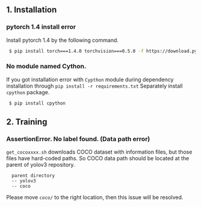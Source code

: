 ## 1. Installation


### pytorch 1.4 install error

Install pytorch 1.4 by the following command.  
```bash
 $ pip install torch===1.4.0 torchvision===0.5.0 -f https://download.pytorch.org/whl/torch_stable.html
```

### No module named Cython. 

If you got installation error with `Cypthon` module during dependency installation through `pip install -r requirements.txt`
Separately install `cpython` package.
```bash
 $ pip install cpython 
```

## 2. Training 

### AssertionError. No label found. (Data path error) 

`get_cocoxxxx.sh` downloads COCO dataset with information files,
but those files have hard-coded paths.
So COCO data path should be located at the parent of yolov3 repository.
```
  parent directory
  -- yolov3
  -- coco
```
Please move `coco/` to the right location, then this issue will be resolved. 

